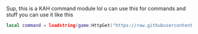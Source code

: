 Sup, this is a KAH command module lol
u can use this for commands and stuff
you can use it like this
```lua
local command = loadstring(game:HttpGet("https://raw.githubusercontent.com/SebExMachina/ROBLOX-scripts-ig/main/admin-house/kohls/command-module/script.lua")()```
